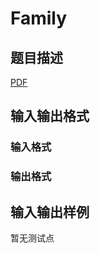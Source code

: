 # Family

## 题目描述

[problemUrl]: https://uva.onlinejudge.org/index.php?option=com_onlinejudge&Itemid=8&category=859&page=show_problem&problem=4860

[PDF](https://uva.onlinejudge.org/external/17/p1722.pdf)

## 输入输出格式

### 输入格式

### 输出格式

## 输入输出样例

暂无测试点


